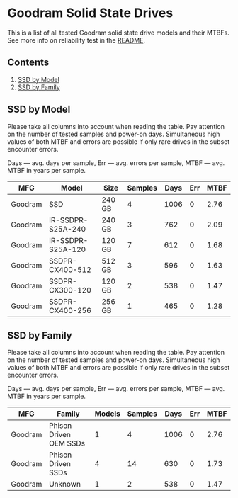 Goodram Solid State Drives
==========================

This is a list of all tested Goodram solid state drive models and their MTBFs. See
more info on reliability test in the [README](https://github.com/linuxhw/EnterpriseDrive).

Contents
--------

1. [ SSD by Model  ](#ssd-by-model)
2. [ SSD by Family ](#ssd-by-family)

SSD by Model
------------

Please take all columns into account when reading the table. Pay attention on the
number of tested samples and power-on days. Simultaneous high values of both MTBF
and errors are possible if only rare drives in the subset encounter errors.

Days — avg. days per sample,
Err  — avg. errors per sample,
MTBF — avg. MTBF in years per sample.

| MFG       | Model              | Size   | Samples | Days  | Err   | MTBF |
|-----------|--------------------|--------|---------|-------|-------|------|
| Goodram   | SSD                | 240 GB | 4       | 1006  | 0     | 2.76   |
| Goodram   | IR-SSDPR-S25A-240  | 240 GB | 3       | 762   | 0     | 2.09   |
| Goodram   | IR-SSDPR-S25A-120  | 120 GB | 7       | 612   | 0     | 1.68   |
| Goodram   | SSDPR-CX400-512    | 512 GB | 3       | 596   | 0     | 1.63   |
| Goodram   | SSDPR-CX300-120    | 120 GB | 2       | 538   | 0     | 1.47   |
| Goodram   | SSDPR-CX400-256    | 256 GB | 1       | 465   | 0     | 1.28   |

SSD by Family
-------------

Please take all columns into account when reading the table. Pay attention on the
number of tested samples and power-on days. Simultaneous high values of both MTBF
and errors are possible if only rare drives in the subset encounter errors.

Days — avg. days per sample,
Err  — avg. errors per sample,
MTBF — avg. MTBF in years per sample.

| MFG       | Family                 | Models | Samples | Days  | Err   | MTBF |
|-----------|------------------------|--------|---------|-------|-------|------|
| Goodram   | Phison Driven OEM SSDs | 1      | 4       | 1006  | 0     | 2.76   |
| Goodram   | Phison Driven SSDs     | 4      | 14      | 630   | 0     | 1.73   |
| Goodram   | Unknown                | 1      | 2       | 538   | 0     | 1.47   |
